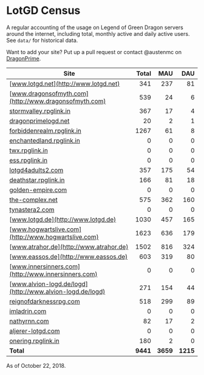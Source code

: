 # LotGD Census
A regular accounting of the usage on Legend of Green Dragon servers around the internet, including total, monthly active and daily active users. See `data/` for historical data.

Want to add your site? Put up a pull request or contact @austenmc on [DragonPrime](http://dragonprime.net).


Site | Total | MAU | DAU
--- | ---:| ---:| ---:
[www.lotgd.net](http://www.lotgd.net)|341|237|81
[www.dragonsofmyth.com](http://www.dragonsofmyth.com)|539|24|6
[stormvalley.rpglink.in](http://stormvalley.rpglink.in)|367|17|4
[dragonprimelogd.net](http://dragonprimelogd.net)|20|2|1
[forbiddenrealm.rpglink.in](http://forbiddenrealm.rpglink.in)|1267|61|8
[enchantedland.rpglink.in](http://enchantedland.rpglink.in)|0|0|0
[twx.rpglink.in](http://twx.rpglink.in)|0|0|0
[ess.rpglink.in](http://ess.rpglink.in)|0|0|0
[lotgd4adults2.com](http://lotgd4adults2.com)|357|175|54
[deathstar.rpglink.in](http://deathstar.rpglink.in)|166|81|18
[golden-empire.com](http://golden-empire.com)|0|0|0
[the-complex.net](http://the-complex.net)|575|362|160
[tynastera2.com](http://tynastera2.com)|0|0|0
[www.lotgd.de](http://www.lotgd.de)|1030|457|165
[www.hogwartslive.com](http://www.hogwartslive.com)|1623|636|179
[www.atrahor.de](http://www.atrahor.de)|1502|816|324
[www.eassos.de](http://www.eassos.de)|603|319|80
[www.innersinners.com](http://www.innersinners.com)|0|0|0
[www.alvion-logd.de/logd](http://www.alvion-logd.de/logd)|271|154|44
[reignofdarknessrpg.com](http://reignofdarknessrpg.com)|518|299|89
[imladrin.com](http://imladrin.com)|0|0|0
[nathyrnn.com](http://nathyrnn.com)|82|17|2
[aljerer-lotgd.com](http://aljerer-lotgd.com)|0|0|0
[onering.rpglink.in](http://onering.rpglink.in)|180|2|0
**Total**|**9441**|**3659**|**1215**

As of October 22, 2018.
